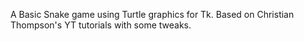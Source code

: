 A Basic Snake game using Turtle graphics for Tk. Based on Christian Thompson's YT tutorials with some tweaks.
